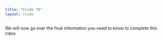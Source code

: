 ```yaml
---
title: "Slide 70"
layout: slide
---
```


We will now go over the final information you need to know to complete this class.